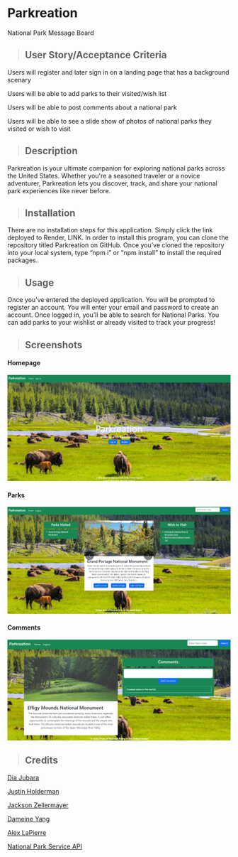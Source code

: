 # Parkreation
National Park Message Board

> ## User Story/Acceptance Criteria
Users will register and later sign in on a landing page that has a background scenary

Users will be able to add parks to their visited/wish list

Users will be able to post comments about a national park

Users will be able to see a slide show of photos of national parks they visited or wish to visit

> ## Description
Parkreation is your ultimate companion for exploring national parks across the United States. Whether you're a seasoned traveler or a novice adventurer, Parkreation lets you discover, track, and share your national park experiences like never before.

> ## Installation
There are no installation steps for this application. Simply click the link deployed to Render, LINK. 
In order to install this program, you can clone the repository titled Parkreation on GitHub. Once you’ve cloned the repository into your local system, type “npm i” or “npm install” to install the required packages.

> ## Usage
Once you’ve entered the deployed application. You will be prompted to register an account. You will enter your email and password to create an account. Once logged in, you’ll be able to search for National Parks. You can add parks to your wishlist or already visited to track your progress!

> ## Screenshots
#### Homepage
![image](./public/images/homepage.png)

#### Parks
![image](./public/images/dashboard.png)

#### Comments
![image](./public/images/updated-comment.png)

> ## Credits
[Dia Jubara](https://github.com/djubara)

[Justin Holderman](https://github.com/JustindHolderman)

[Jackson Zellermayer](https://github.com/JacksonZellermayer)

[Dameine Yang](https://github.com/Dameine)

[Alex LaPierre](https://github.com/aslapi)

[National Park Service API](https://www.nps.gov/index.htm)
